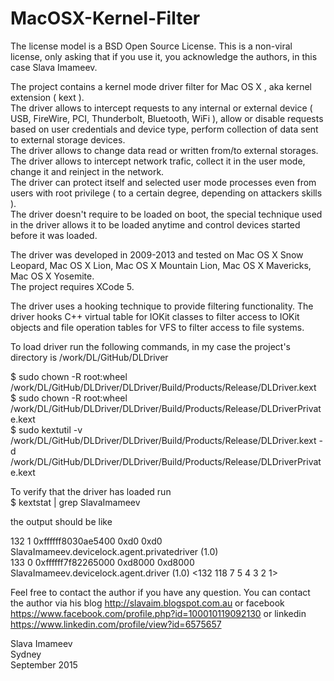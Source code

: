 # MacOSX-Kernel-Filter

The license model is a BSD Open Source License. This is a non-viral license, only asking that if you use it, you acknowledge the authors, in this case Slava Imameev.

The project contains a kernel mode driver filter for Mac OS X , aka kernel extension ( kext ).  
The driver allows to intercept requests to any internal or external device ( USB, FireWire, PCI, Thunderbolt, Bluetooth, WiFi ), allow or disable requests based on user credentials and device type, perform collection of data sent to external storage devices.  
The driver allows to change data read or written from/to external storages.  
The driver allows to intercept network trafic, collect it in the user mode, change it and reinject in the network.  
The driver can protect itself and selected user mode processes even from users with root privilege ( to a certain degree, depending on attackers skills ).  
The driver doesn't require to be loaded on boot, the special technique used in the driver allows it to be loaded anytime and control devices started before it was loaded.

The driver was developed in 2009-2013 and tested on Mac OS X Snow Leopard, Mac OS X Lion, Mac OS X Mountain Lion, Mac OS X Mavericks, Mac OS X Yosemite.  
The project requires XCode 5.

The driver uses a hooking technique to provide filtering functionality. The driver hooks C++ virtual table for IOKit classes to filter access to IOKit objects and file operation tables for VFS to filter access to file systems.

To load driver run the following commands, in my case the project's directory is /work/DL/GitHub/DLDriver

 $ sudo chown -R root:wheel /work/DL/GitHub/DLDriver/DLDriver/Build/Products/Release/DLDriver.kext  
 $ sudo chown -R root:wheel /work/DL/GitHub/DLDriver/DLDriver/Build/Products/Release/DLDriverPrivate.kext  
 $ sudo kextutil -v /work/DL/GitHub/DLDriver/DLDriver/Build/Products/Release/DLDriver.kext -d /work/DL/GitHub/DLDriver/DLDriver/Build/Products/Release/DLDriverPrivate.kext  
 
 To verify that the driver has loaded run  
  $ kextstat | grep SlavaImameev  
  
  the output should be like  
  
  132    1 0xffffff8030ae5400 0xd0       0xd0       SlavaImameev.devicelock.agent.privatedriver (1.0)  
  133    0 0xffffff7f82265000 0xd8000    0xd8000    SlavaImameev.devicelock.agent.driver (1.0) <132 118 7 5 4 3 2 1>  

Feel free to contact the author if you have any question. You can contact the author via his blog http://slavaim.blogspot.com.au or facebook https://www.facebook.com/profile.php?id=100010119092130 or linkedin https://www.linkedin.com/profile/view?id=6575657  

Slava Imameev  
Sydney  
September 2015  
